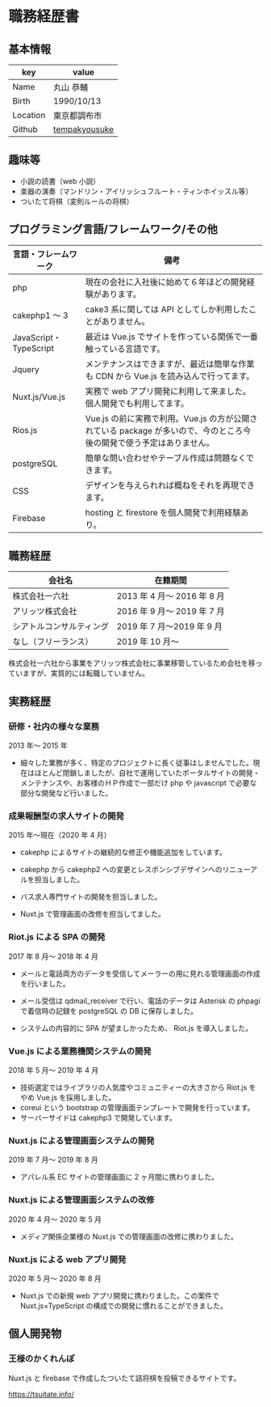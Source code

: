 # 職務経歴書

## 基本情報

| key      | value                                                    |
| -------- | -------------------------------------------------------- |
| Name     | 丸山 恭輔                                                |
| Birth    | 1990/10/13                                               |
| Location | 東京都調布市                                             |
| Github   | [tempakyousuke](https://github.com/tempakyousuke/resume) |

## 趣味等

- 小説の読書（web 小説）
- 楽器の演奏（マンドリン・アイリッシュフルート・ティンホイッスル等）
- ついたて将棋（変則ルールの将棋）

## プログラミング言語/フレームワーク/その他

| 言語・フレームワーク   | 備考                                                                                                                  |
| ---------------------- | --------------------------------------------------------------------------------------------------------------------- |
| php                    | 現在の会社に入社後に始めて６年ほどの開発経験があります。                                                              |
| cakephp1 ～ 3          | cake3 系に関しては API としてしか利用したことがありません。                                                           |
| JavaScript・TypeScript | 最近は Vue.js でサイトを作っている関係で一番触っている言語です。                                                      |
| Jquery                 | メンテナンスはできますが、最近は簡単な作業も CDN から Vue.js を読み込んで行ってます。                                 |
| Nuxt.js/Vue.js         | 実務で web アプリ開発に利用して来ました。個人開発でも利用してます。                                                   |
| Rios.js                | Vue.js の前に実務で利用。Vue.js の方が公開されている package が多いので、今のところ今後の開発で使う予定はありません。 |
| postgreSQL             | 簡単な問い合わせやテーブル作成は問題なくできます。                                                                    |
| CSS                    | デザインを与えられれば概ねをそれを再現できます。                                                                      |
| Firebase               | hosting と firestore を個人開発で利用経験あり。                                                                       |

## 職務経歴

| 会社名                   | 在籍期間                    |
| ------------------------ | --------------------------- |
| 株式会社一六社           | 2013 年 4 月～ 2016 年 8 月 |
| アリッツ株式会社         | 2016 年 9 月～ 2019 年 7 月 |
| シアトルコンサルティング | 2019 年 7 月〜2019 年 9 月  |
| なし（フリーランス）     | 2019 年 10 月〜             |

株式会社一六社から事業をアリッツ株式会社に事業移管しているため会社を移っていますが、実質的には転職していません。

## 実務経歴

### 研修・社内の様々な業務

2013 年～ 2015 年

- 細々した業務が多く、特定のプロジェクトに長く従事はしませんでした。現在はほとんど閉鎖しましたが、自社で運用していたポータルサイトの開発・メンテナンスや、お客様のＨＰ作成で一部だけ php や javascript で必要な部分な開発など行いました。

### 成果報酬型の求人サイトの開発

2015 年～現在（2020 年 4 月）

- cakephp によるサイトの継続的な修正や機能追加をしています。
- cakephp から cakephp2 への変更とレスポンシブデザインへのリニューアルを担当しました。

- バス求人専門サイトの開発を担当しました。
- Nuxt.js で管理画面の改修を担当してました。

### Riot.js による SPA の開発

2017 年 8 月～ 2018 年 4 月

- メールと電話両方のデータを受信してメーラーの用に見れる管理画面の作成を行いました。

- メール受信は qdmail_receiver で行い、電話のデータは Asterisk の phpagi で着信時の記録を postgreSQL の DB に保存しました。

- システムの内容的に SPA が望ましかったため、 Riot.js を導入しました。

### Vue.js による業務機関システムの開発

2018 年 5 月～ 2019 年 4 月

- 技術選定ではライブラリの人気度やコミュニティーの大きさから Riot.js をやめ Vue.js を採用しました。
- coreui という bootstrap の管理画面テンプレートで開発を行っています。
- サーバーサイドは cakephp3 で開発しています。

### Nuxt.js による管理画面システムの開発

2019 年 7 月～ 2019 年 8 月

- アパレル系 EC サイトの管理画面に 2 ヶ月間に携わりました。

### Nuxt.js による管理画面システムの改修

2020 年 4 月～ 2020 年 5 月

- メディア関係企業様の Nuxt.js での管理画面の改修に携わりました。

### Nuxt.js による web アプリ開発

2020 年 5 月～ 2020 年 8 月

- Nuxt.js での新規 web アプリ開発に携わりました。この案件で Nuxt.js×TypeScript の構成での開発に慣れることができました。

## 個人開発物

### 王様のかくれんぽ

Nuxt.js と firebase で作成したついたて詰将棋を投稿できるサイトです。

https://tsuitate.info/
